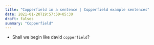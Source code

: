 ```yaml
---
title: "Copperfield in a sentence | Copperfield example sentences"
date: 2021-01-20T19:57:50+05:30
draft: falses
summary: "Copperfield"
---
```

- Shall we begin like david `copperfield`?
                 
